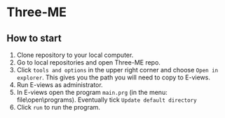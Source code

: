 Three-ME
================

## How to start
1. Clone repository to your local computer.
2. Go to local repositories and open Three-ME repo.
3. Click `tools and options` in the upper right corner and choose `Open in explorer`. 
   This gives you the path you will need to copy to E-views.
4. Run E-views as administrator.  
5. In E-views open the program `main.prg` (in the menu: file\open\programs). Eventually tick `Update default directory`
6. Click `run` to run the program.